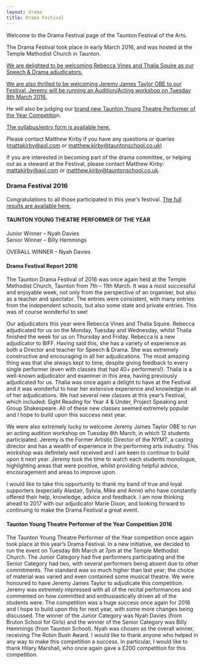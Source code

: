 ```yaml
---
layout: drama
title: Drama Festival
---
```


<p>Welcome to the Drama Festival page of the Taunton Festival of the Arts. </p>
<p>The Drama Festival took place in early March 2016, and was hosted at the Temple Methodist Church in Taunton.</p>
<p><a href="{{ '/events/drama-festival/drama-adjudicator/' | prepend: site.github.url }}">We are delighted to be welcoming Rebecca Vines and Thalia Squire as our Speech &#038; Drama adjudicators.</a></p>
<p><a href="{{ '/events/drama-festival/acting-audition-workshop-with-jeremy-james-taylor-obe/' | prepend: site.github.url }}">We are also thrilled to be welcoming Jeremy James Taylor OBE to our Festival. Jeremy will be running an Audition/Acting workshop on Tuesday 8th March 2016.</a></p>
<p>He will also be judging our <a href="{{ '/events/drama-festival/taunton-young-theatre-performer-of-the-year-competition/' | prepend: site.github.url }}">brand new Taunton Young Theatre Performer of the Year Competitio</a>n. </p>
<p><a href="{{ '/about-the-festival/syllabus/' | prepend: site.github.url }}">The syllabus/entry form is available here.</a></p>
<p>Please contact Matthew Kirby if you have any questions or queries (<a href="mailto:mattakirby@aol.com">mattakirby@aol.com</a> or <a href="mailto:matthew.kirby@tauntonschool.co.uk">matthew.kirby@tauntonschool.co.uk</a>)</p>
<p>If you are interested in becoming part of the drama committee, or helping out as a steward at the Festival, please contact Matthew Kirby: <a href="mailto:mattakirby@aol.com">mattakirby@aol.com</a> or <a href="mailto:matthew.kirby@tauntonschool.co.uk">matthew.kirby@tauntonschool.co.uk</a>.</p>
<h3>Drama Festival 2016</h3>
<p>Congratulations to all those participated in this year&#8217;s festival. <a href="{{ '/2016/04/drama-festival-results-2016/' | prepend: site.github.url }}">The full results are available here.</a></p>
<h4>TAUNTON YOUNG THEATRE PERFORMER OF THE YEAR</h4>
<p>Junior Winner – Nyah Davies<br />
Senior Winner – Billy Hemmings</p>
<p>OVERALL WINNER – Nyah Davies</p>
<h4>Drama Festival Report 2016</h4>
<p>The Taunton Drama Festival of 2016 was once again held at the Temple Methodist Church, Taunton from 7th – 11th March. It was a most successful and enjoyable week, not only from the perspective of an organiser, but also as a teacher and spectator.  The entries were consistent, with many entries from the independent schools, but also some state and private entries. This was of course wonderful to see! </p>
<p>Our adjudicators this year were Rebecca Vines and Thalia Squire. Rebecca adjudicated for us on the Monday, Tuesday and Wednesday, whilst Thalia finished the week for us on Thursday and Friday. Rebecca is a new adjudicator to BIFF. Having said this, she has a variety of experience as both a Director and teacher for Speech &#038; Drama. She was extremely constructive and encouraging in all her adjudications. The most amazing thing was that she always kept to time, despite giving feedback to every single performer (even with classes that had 40+ performers!). Thalia is a well-known adjudicator and examiner in this area, having previously adjudicated for us. Thalia was once again a delight to have at the Festival and it was wonderful to hear her extensive experience and knowledge in all of her adjudications. We had several new classes at this year’s Festival, which included: Sight Reading for Year 4 &#038; Under, Project Speaking and Group Shakespeare. All of these new classes seemed extremely popular and I hope to build upon this success next year. </p>
<p>We were also extremely lucky to welcome Jeremy James Taylor OBE to run an acting audition workshop on Tuesday 8th March, in which 12 students participated.  Jeremy is the Former Artistic Director of the NYMT, a casting director and has a wealth of experience in the performing arts industry. This workshop was definitely well received and I am keen to continue to build upon it next year. Jeremy took the time to watch each students monologue, highlighting areas that were positive, whilst providing helpful advice, encouragement and areas to improve upon. </p>
<p>I would like to take this opportunity to thank my band of true and loyal supporters (especially Alastair, Sylvia, Mike and Anne) who have constantly offered their help, knowledge, advice and feedback. I am now thinking ahead to 2017 with our adjudicator Marie Dixon, and looking forward to continuing to make the Drama Festival a great event.</p>
<h4>Taunton Young Theatre Performer of the Year Competition 2016</h4>
<p>The Taunton Young Theatre Performer of the Year competition once again took place at this year’s Drama Festival. In a new initiative, we decided to run the event on Tuesday 8th March at 7pm at the Temple Methodist Church. The Junior Category had five performers participating and the Senior Category had two, with several performers being absent due to other commitments. The standard was so much higher than last year; the choice of material was varied and even contained some musical theatre. We were honoured to have Jeremy James Taylor to adjudicate this competition. Jeremy was extremely impressed with all of the recital performances and commented on how committed and enthusiastically driven all of the students were. The competition was a huge success once again for 2016 and I hope to build upon this for next year, with some more changes being discussed. The winner of the Junior Category was Nyah Davies (from Bruton School for Girls) and the winner of the Senior Category was Billy Hemmings (from Taunton School). Nyah was chosen as the overall winner, receiving The Robin Bush Award. I would like to thank anyone who helped in any way to make this competition a success. In particular, I would like to thank Hilary Marshall, who once again gave a £200 competition for this competition. </p>
